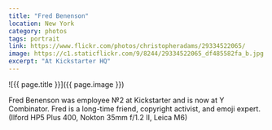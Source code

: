 ```yaml
---
title: "Fred Benenson"
location: New York
category: photos
tags: portrait
link: https://www.flickr.com/photos/christopheradams/29334522065/
image: https://c1.staticflickr.com/9/8244/29334522065_df485582fa_b.jpg
excerpt: "At Kickstarter HQ"
---
```


![{{ page.title }}]({{ page.image }})

Fred Benenson was employee №2 at Kickstarter and is now at Y Combinator. Fred is
a long-time friend, copyright activist, and emoji expert. (Ilford HP5 Plus 400,
Nokton 35mm f/1.2 II, Leica M6)
